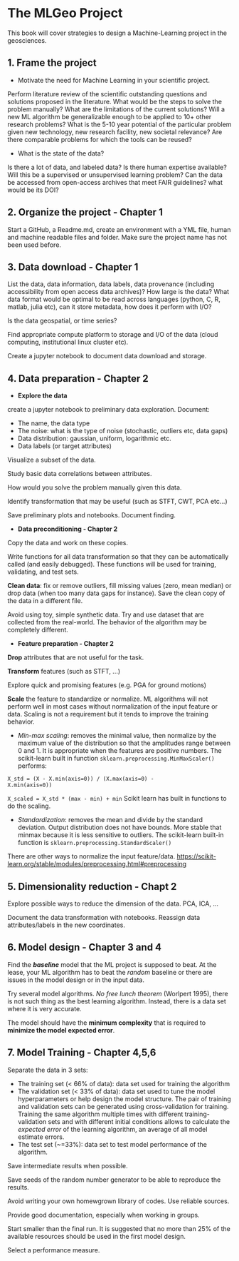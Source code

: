 # The MLGeo Project

This book will cover strategies to design a Machine-Learning project in the geosciences. 

## 1. **Frame the project**

* Motivate the need for Machine Learning in your scientific project. 

Perform literature review of the scientific outstanding questions and solutions proposed in the literature. What would be the steps to solve the problem manually? What are the limitations of the current solutions? Will a new ML algorithm be generalizable enough to be applied to 10+ other research problems? What is the 5-10 year potential of the particular problem given new technology, new research facility, new societal relevance? Are there comparable problems for which the tools can be reused?

* What is the state of the data?

Is there a lot of data, and labeled data? Is there human expertise available? Will this be a supervised or unsupervised learning problem? Can the data be accessed from open-access archives that meet FAIR guidelines? what would be its DOI?


## 2. **Organize the project - Chapter 1**

Start a GitHub, a Readme.md, create an environment with a YML file, human and machine readable files and folder.  Make sure the project name has not been used before.

## 3. **Data download - Chapter 1**

List the data, data information, data labels, data provenance (including accessibility from open access data archives)? How large is the data? What data format would be optimal to be read across languages (python, C, R, matlab, julia etc), can it store metadata, how does it perform with I/O?

Is the data geospatial, or time series?

Find appropriate compute platform to storage and I/O of the data (cloud computing, institutional linux cluster etc).

Create a jupyter notebook to document data download and storage.

## 4. **Data preparation - Chapter 2**

* **Explore the data**

create a jupyter notebook to preliminary data exploration. Document:
- The name, the data type
- The noise: what is the type of noise (stochastic, outliers etc, data gaps)
- Data distribution: gaussian, uniform, logarithmic etc.
- Data labels (or target attributes)


Visualize a subset of the data.

Study basic data correlations between attributes.

How would you solve the problem manually given this data.

Identify transformation that may be useful (such as STFT, CWT, PCA etc...)

Save preliminary plots and notebooks. Document finding.

* **Data preconditioning - Chapter 2**

Copy the data and work on these copies.

Write functions for all data transformation so that they can be automatically called (and easily debugged). These functions will be used for training, validating, and test sets.

**Clean data**: fix or remove outliers, fill missing values (zero, mean median) or drop data (when too many data gaps for instance).
Save the clean copy of the data in a different file.

Avoid using toy, simple synthetic data. Try and use dataset that are collected from the real-world. The behavior of the algorithm may be completely different.

* **Feature preparation - Chapter 2**

**Drop** attributes that are not useful for the task.

**Transform** features (such as STFT, ...)

Explore quick and promising features (e.g. PGA for ground motions)

**Scale** the feature to standardize or normalize. ML algorithms will not perform well in most cases without normalization of the input feature or data. Scaling is not a requirement but it tends to improve the training behavior.
+ *Min-max scaling*: removes the minimal value, then normalize by the maximum value of the distribution so that the amplitudes range between 0 and 1. It is appropriate when the features are positive numbers. The scikit-learn built in function ``sklearn.preprocessing.MinMaxScaler()`` performs:

<code>X_std = (X - X.min(axis=0)) / (X.max(axis=0) - X.min(axis=0))</code>

<code>X_scaled = X_std * (max - min) + min</code>
Scikit learn has built in functions to do the scaling.

+ *Standardization*: removes the mean and divide by the standard deviation. Output distribution does not have bounds. More stable that minmax because it is less sensitive to outliers. The scikit-learn built-in function is ````sklearn.preprocessing.StandardScaler()````

There are other ways to normalize the input feature/data.
https://scikit-learn.org/stable/modules/preprocessing.html#preprocessing



## 5.  **Dimensionality reduction - Chapt 2**

Explore possible ways to reduce the dimension of the data. PCA, ICA, ...

Document the data transformation with notebooks. Reassign data attributes/labels in the new coordinates.

## 6. **Model design - Chapter 3 and 4**

Find the ***baseline*** model that the ML project is supposed to beat. At the lease, your ML algorithm has to beat the *random* baseline or there are issues in the model design or in the input data.

Try several model algorithms. *No free lunch theorem* (Worlpert 1995), there is not such thing as the best learning algorithm. Instead, there is a data set where it is very accurate.

The model should have the **minimum complexity** that is required to **minimize the model expected error**.


## 7. **Model Training - Chapter 4,5,6**

Separate the data in 3 sets:

- The training set (< 66% of data): data set used for training the algorithm
- The validation set (< 33% of data): data set used to tune the model hyperparameters or help design the model structure.
The pair of training and validation sets can be generated using cross-validation for training. Training the same algorithm multiple times with different training-validation sets and with different initial conditions allows to calculate the *expected error* of the learning algorithm, an average of all model estimate errors.
- The test set (~=33%): data set to test model performance of the algorithm.

Save intermediate results when possible.

Save seeds of the random number generator to be able to reproduce the results.

Avoid writing your own homewgrown library of codes. Use reliable sources.

Provide good documentation, especially when working in groups.

Start smaller than the final run. It is suggested that no more than 25% of the available resources should be used in the first model design.

Select a performance measure. 



